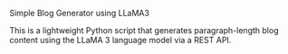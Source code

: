 Simple Blog Generator using LLaMA3

This is a lightweight Python script that generates paragraph-length blog content using the LLaMA 3 language model via a REST API.